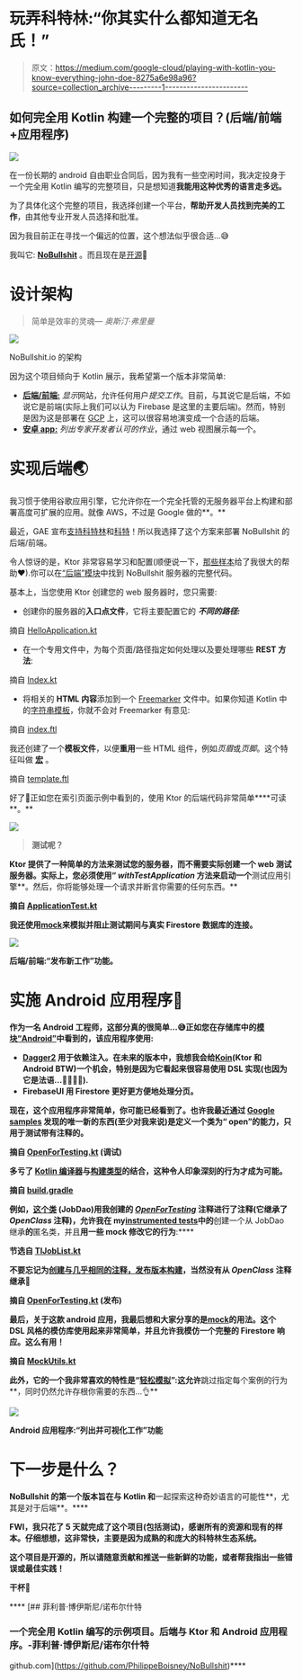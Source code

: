 # 玩弄科特林:“你其实什么都知道无名氏！”

> 原文：<https://medium.com/google-cloud/playing-with-kotlin-you-know-everything-john-doe-8275a6e98a96?source=collection_archive---------1----------------------->

## 如何完全用 Kotlin 构建一个完整的项目？(后端/前端+应用程序)

![](img/56886c74742583d68dc4578be56b2187.png)

在一份长期的 android 自由职业合同后，因为我有一些空闲时间，我决定投身于一个完全用 Kotlin 编写的完整项目，只是想知道**我能用这种优秀的语言走多远。**

为了具体化这个完整的项目，我选择创建一个平台，**帮助开发人员找到完美的工作**，由其他专业开发人员选择和批准。

因为我目前正在寻找一个偏远的位置，这个想法似乎很合适…😅

我叫它: [**NoBullshit**](https://nobullshit.appspot.com/) 。而且现在是[开源](https://github.com/PhilippeBoisney/NoBullshit)👻

# 设计架构

> 简单是效率的灵魂— *奥斯汀·弗里曼*

![](img/7878bfe22a81bf36146364a624336f1d.png)

NoBullshit.io 的架构

因为这个项目倾向于 Kotlin 展示，我希望第一个版本非常简单:

*   [**后端/前端:**](https://www.nobullshit.io) *显示*网站，允许任何用户*提交工作*。目前，与其说它是后端，不如说它是前端(实际上我们可以认为 Firebase 是这里的主要后端)。然而，特别是因为这是部署在 [GCP](https://cloud.google.com/) 上，这可以很容易地演变成一个合适的后端。
*   [**安卓 app:**](https://play.google.com/store/apps/details?id=io.nobullshit.nobullshit) *列出专家开发者认可的作业*，通过 web 视图展示每一个。

# 实现后端🌏

我习惯于使用谷歌应用引擎，它允许你在一个完全托管的无服务器平台上构建和部署高度可扩展的应用。就像 AWS，不过是 Google 做的**。**

最近，GAE 宣布[支持科特林](https://cloud.google.com/community/tutorials/kotlin-ktor-app-engine-java8)和[科特](https://ktor.io/)！所以我选择了这个方案来部署 NoBullshit 的后端/前端。

令人惊讶的是，Ktor 非常容易学习和配置(顺便说一下，[那些样本](https://github.com/ktorio/ktor-samples)给了我很大的帮助❤).你可以在[“后端”模块](https://github.com/PhilippeBoisney/NoBullshit/tree/master/backend)中找到 NoBullshit 服务器的完整代码。

基本上，当您使用 Ktor 创建您的 web 服务器时，您只需要:

*   创建你的服务器的**入口点文件**，它将主要配置它的 ***不同的路径:***

摘自 [HelloApplication.kt](https://github.com/PhilippeBoisney/NoBullshit/blob/master/backend/src/main/kotlin/io/nobullshit/HelloApplication.kt)

*   在一个专用文件中，为每个页面/路径指定如何处理以及要处理哪些 **REST 方法**:

摘自 [Index.kt](https://github.com/PhilippeBoisney/NoBullshit/blob/master/backend/src/main/kotlin/io/nobullshit/route/Index.kt)

*   将相关的 **HTML 内容**添加到一个 [Freemarker](https://freemarker.apache.org/) 文件中。如果你知道 Kotlin 中的[字符串模板](https://kotlinlang.org/docs/reference/basic-types.html#string-templates)，你就不会对 Freemarker 有意见:

摘自 [index.ftl](https://github.com/PhilippeBoisney/NoBullshit/blob/master/backend/src/main/resources/templates/index.ftl)

我还创建了一个**模板文件**，以便**重用**一些 HTML 组件，例如*页眉*或*页脚*。这个特征叫做 [**宏**](https://freemarker.apache.org/docs/dgui_misc_userdefdir.html) 。

摘自 [template.ftl](https://github.com/PhilippeBoisney/NoBullshit/blob/master/backend/src/main/resources/templates/template.ftl)

好了🙂正如您在索引页面示例中看到的，使用 Ktor 的后端代码非常简单****可读**。**

**![](img/fdc2106e1371dd330cd6b91fd3c58ad2.png)**

> **测试呢？**

**Ktor 提供了一种简单的方法来测试您的服务器，而不需要实际创建一个 web 测试服务器。实际上，您必须使用“ *withTestApplication* 方法来启动一个**测试应用引擎**。然后，你将能够处理一个请求并断言你需要的任何东西。**

**摘自 [ApplicationTest.kt](https://github.com/PhilippeBoisney/NoBullshit/blob/master/backend/test/ApplicationTest.kt)**

**我还使用[mock](https://mockk.io/)来模拟并阻止测试期间与真实 Firestore 数据库的连接。**

**![](img/b00a8a53211b680b57ee56af866cd6bf.png)**

**后端/前端:“发布新工作”功能。**

# **实施 Android 应用程序📱**

**作为一名 Android 工程师，这部分真的很简单…😅正如您在存储库中的[模块“Android”](https://github.com/PhilippeBoisney/NoBullshit/tree/master/android)中看到的，该应用程序使用:**

*   **[Dagger2](https://google.github.io/dagger/android.html) 用于依赖注入。在未来的版本中，我想我会给[Koin](https://insert-koin.io/)(Ktor 和 Android BTW)一个机会，特别是因为它看起来很容易使用 DSL 实现(也因为它是法语…🥖🥐🇫🇷).**
*   **FirebaseUI 用 Firestore 更好更方便地处理分页。**

**现在，这个应用程序非常简单，你可能已经看到了。也许我最近通过 [Google samples](https://github.com/googlesamples/android-architecture-components) 发现的唯一新的东西(至少对我来说)是定义一个类为“ **open”的能力，只用于测试带有注释的**。**

**摘自 [OpenForTesting.kt](https://github.com/PhilippeBoisney/NoBullshit/blob/master/android/app/src/debug/java/io/nobullshit/nobullshit/testing/OpenForTesting.kt) (调试)**

**多亏了 [Kotlin 编译器](https://kotlinlang.org/docs/reference/compiler-plugins.html)与[构建类型](https://developer.android.com/studio/build/build-variants#build-types)的结合，这种令人印象深刻的行为才成为可能。**

**摘自 [build.gradle](https://github.com/PhilippeBoisney/NoBullshit/blob/master/android/app/build.gradle)**

**例如，[这个类](https://github.com/PhilippeBoisney/NoBullshit/blob/master/android/app/src/main/java/io/nobullshit/nobullshit/db/dao/JobDao.kt) (JobDao)用我创建的 [*OpenForTesting*](https://github.com/PhilippeBoisney/NoBullshit/blob/master/android/app/src/debug/java/io/nobullshit/nobullshit/testing/OpenForTesting.kt) 注释进行了注释(它继承了 *OpenClass* 注释)，允许我在 my[instrumented tests](https://github.com/PhilippeBoisney/NoBullshit/blob/master/android/app/src/androidTest/java/io/nobullshit/nobullshit/ui/joblist/TIJobList.kt)中的**创建一个从 JobDao 继承**的**匿名类，并且**用一些 mock 修改它的行为**:****

**节选自 [TIJobList.kt](https://github.com/PhilippeBoisney/NoBullshit/blob/master/android/app/src/androidTest/java/io/nobullshit/nobullshit/ui/joblist/TIJobList.kt)**

**不要忘记为[创建与**几乎相同的注释，发布版本构建**](https://github.com/PhilippeBoisney/NoBullshit/blob/master/android/app/src/release/java/io/nobullshit/nobullshit/testing/OpenForTesting.kt)，**当然没有从 *OpenClass* 注释继承**🙂**

**摘自 [OpenForTesting.kt](https://github.com/PhilippeBoisney/NoBullshit/blob/master/android/app/src/release/java/io/nobullshit/nobullshit/testing/OpenForTesting.kt) (发布)**

**最后，关于这款 android 应用，我最后想和大家分享的是[mock](https://mockk.io/)的用法。这个 DSL 风格的模仿库使用起来非常简单，并且允许我模仿一个完整的 Firestore 响应。这么有用！**

**摘自 [MockUtils.kt](https://github.com/PhilippeBoisney/NoBullshit/blob/master/android/app/src/androidTest/java/io/nobullshit/nobullshit/util/MockUtils.kt)**

**此外，它的一个我非常喜欢的特性是“[轻松模拟](https://mockk.io/#relaxed-mock)”:这允许**跳过指定每个案例的行为**，同时仍然允许存根你需要的东西…👌**

**![](img/d03b48f0e5581a8d97abe7879b39f7ad.png)**

**Android 应用程序:“列出并可视化工作”功能**

# **下一步是什么？**

**NoBullshit 的第一个版本旨在与 Kotlin 和**一起探索这种奇妙语言的可能性**，尤其是对于后端**。****

****FWI，我只花了 **5 天**就完成了这个项目(包括测试)，感谢所有的资源和现有的样本。仔细想想，这非常快，主要是因为**成熟的**和**庞大的**科特林生态系统。****

****这个项目是开源的，所以请随意贡献和推送一些新鲜的功能，或者帮我指出一些错误或最佳实践！****

****干杯👋****

****[](https://github.com/PhilippeBoisney/NoBullshit) [## 菲利普·博伊斯尼/诺布尔什特

### 一个完全用 Kotlin 编写的示例项目。后端与 Ktor 和 Android 应用程序。-菲利普·博伊斯尼/诺布尔什特

github.com](https://github.com/PhilippeBoisney/NoBullshit)****